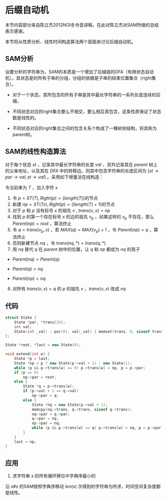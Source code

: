 # 后缀自动机
本节内容部分来自陈立杰2012NOI冬令营讲稿，在此对陈立杰对SAM所做的总结表示感谢。

本节将从性质分析、线性时间构造算法两个层面来讨论后缀自动机。


## SAM分析
设要分析的字符串为，SAM的本质是一个增加了后缀链的DFA（有限状态自动机）。其状态是的所有子串的分组，分组的依据是子串的结束位置集合（right集合）。

* 对于一个状态，其所包含的所有子串是其中最长字符串的一系列长度连续的后缀。

* 不同状态对应的right集合要么不相交，要么相互真包含，这条性质保证了状态数是线性的。

* 不同状态对应的right集合之间的包含关系个构成了一棵树状结构，将其称为parent树。


## SAM的线性构造算法
对于每个状态 $st$ ，记录其中最长字符串的长度 $val$ ，另外记录其在 $parent$ 树上的父亲地址，以及其在 $DFA$ 中的转移边。则其中包含字符串的长度区间为 $[st \rightarrow par \rightarrow val, st \rightarrow val]$ 。采用如下增量法在线构造：

令当前串为 $T$ ，加入字符 $x$ 

1. 令 $p=ST(T), Right(p)=\{length(T)\}$的节点
2. 新建 $np=ST(Tx), Right(p)=\{llength(T) + 1\}$的节点 
3. 对于 $p$ 和 $p$ 没有标号 $x$ 的祖先 $v$ , $trans(v, x)=np$
4. 找到 $p$ 的第一个存在标号 $x$ 的边的祖先 $v_p$ 。如果这样的 $v_p$ 不存在，那么 $Parent(np)=root$ ，算法终止
5. 令 $q=trans(v_p, x)$ ，若 $MAX(q)=MAX(v_p) + 1$ ，令 $Parent(np)=q$ ，算法终止
6. 否则新建节点 $nq$ ，令 $trans(nq, *)=trans(q, *)$ 
7. 用 $nq$ 替代 $q$ 在 $parent$ 树中的位置，让 $q$ 和 $np$ 都成为 $nq$ 的孩子
* $Parent(nq)=Parent(q)$

* $Parent(q) = nq$

* $Parent(np)=nq$
8. 对所有 $trans(v, x)=q$ 的 $p$ 的祖先 $v$ ，$trans(v, x)$ 改成 $nq$


## 代码
```cpp
struct State {
    State *par, *trans[26];
    int val;
    State(int _val) : par(0), val(_val) { memset(trans, 0, sizeof trans); }
};

State *root, *last = new State(0);

void extend(int w) {
    State *p = last;
    State *np = p ? new State(p->val + 1) : new State(1);
    while (p && p->trans[w] == 0) p->trans[w] = np, p = p->par;
    if (p == 0)
        np->par = root;
    else {
        State *q = p->trans[w];
        if (p->val + 1 == q->val)
            np->par = q;
        else {
            State *nq = new State(p->val + 1);
            memcpy(nq->trans, q->trans, sizeof q->trans);
            nq->par = q->par;
            q->par = nq;
            np->par = nq;
            while (p && p->trans[w] == q) p->trans[w] = nq, p = p->par;
        }
    }
    last = np;
}
```


## 应用
1. 求字符串 $s$ 的所有循环移位中字典序最小的

沿 $s\#s$ 的SAM按照字典序移动 $len(s)$ 次得到的字符串为所求，时间空间复杂度都是线性。
